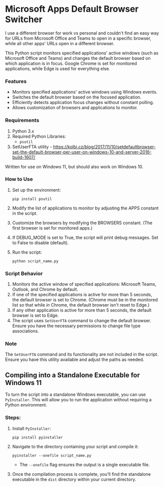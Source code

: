 # Microsoft Apps Default Browser Switcher
I use a different browser for work vs personal and couldn't find an easy way for URLs from Microsoft Office and Teams to open in a specific browser, while all other apps' URLs open in a different browser. 

This Python script monitors specified applications' active windows (such as Microsoft Office and Teams) and changes the default browser based on which application is in focus. Google Chrome is set for monitored applications, while Edge is used for everything else.

### Features

- Monitors specified applications' active windows using Windows events.
- Switches the default browser based on the focused application.
- Efficiently detects application focus changes without constant polling.
- Allows customization of browsers and applications to monitor.

### Requirements

1. Python 3.x
2. Required Python Libraries:
   - `psutil`
3. SetUserFTA utility - https://kolbi.cz/blog/2017/11/10/setdefaultbrowser-set-the-default-browser-per-user-on-windows-10-and-server-2016-build-1607/
  
Written for use on Windows 11, but should also work on Windows 10.
  
### How to Use

1. Set up the environment:
    ```
    pip install psutil
    ```

2. Modify the list of applications to monitor by adjusting the APPS constant in the script.
3. Customize the browsers by modifying the BROWSERS constant. (The first browser is set for monitored apps.)
4. If DEBUG_MODE is set to True, the script will print debug messages. Set to False to disable (default).
4. Run the script:
    ```
    python script_name.py
    ```

### Script Behavior

1. Monitors the active window of specified applications: Microsoft Teams, Outlook, and Chrome by default.
2. If one of the specified applications is active for more than 5 seconds, the default browser is set to Chrome. (Chrome must be in the monitored list so that while _in_ Chrome, the default browser isn't reset to Edge.) 
3. If any other application is active for more than 5 seconds, the default browser is set to Edge.
4. The script uses `SetUserFTA` command to change the default browser. Ensure you have the necessary permissions to change file type associations.

### Note

The `SetUserFTA` command and its functionality are not included in the script. Ensure you have this utility available and adjust the paths as needed.

## Compiling into a Standalone Executable for Windows 11

To turn the script into a standalone Windows executable, you can use `PyInstaller`. This will allow you to run the application without requiring a Python environment.

### Steps:

1. Install `PyInstaller`:
    ```
    pip install pyinstaller
    ```

2. Navigate to the directory containing your script and compile it:
    ```
    pyinstaller --onefile script_name.py
    ```

   - The `--onefile` flag ensures the output is a single executable file.
   
3. Once the compilation process is complete, you'll find the standalone executable in the `dist` directory within your current directory.

